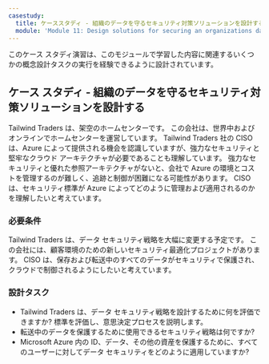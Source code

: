 ```yaml
---
casestudy:
  title: ケーススタディ - 組織のデータを守るセキュリティ対策ソリューションを設計する
  module: 'Module 11: Design solutions for securing an organizations data'
---
```


このケース スタディ演習は、このモジュールで学習した内容に関連するいくつかの概念設計タスクの実行を経験できるように設計されています。

## ケース スタディ - 組織のデータを守るセキュリティ対策ソリューションを設計する

Tailwind Traders は、架空のホームセンターです。 この会社は、世界中およびオンラインでホームセンターを運営しています。 Tailwind Traders 社の CISO は、Azure によって提供される機会を認識していますが、強力なセキュリティと堅牢なクラウド アーキテクチャが必要であることも理解しています。 強力なセキュリティと優れた参照アーキテクチャがないと、会社で Azure の環境とコストを管理するのが難しく、追跡と制御が困難になる可能性があります。 CISO は、セキュリティ標準が Azure によってどのように管理および適用されるのかを理解したいと考えています。

### 必要条件

Tailwind Traders は、データ セキュリティ戦略を大幅に変更する予定です。 この会社には、顧客環境のための新しいセキュリティ最適化プロジェクトがあります。 CISO は、保存および転送中のすべてのデータがセキュリティで保護され、クラウドで制御されるようにしたいと考えています。

### 設計タスク

-   Tailwind Traders は、データ セキュリティ戦略を設計するために何を評価できますか? 標準を評価し、意思決定プロセスを説明します。
-   転送中のデータを保護するために使用できるセキュリティ戦略は何ですか?
- Microsoft Azure 内の ID、データ、その他の資産を保護するために、すべてのユーザーに対してデータ セキュリティをどのように適用していますか?
